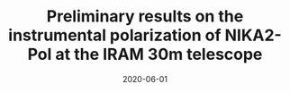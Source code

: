 ---
title: "Preliminary results on the instrumental polarization of NIKA2-Pol at the IRAM 30m telescope"
collection: "co_procs"
permalink: https://ui.adsabs.harvard.edu/abs/2020EPJWC.22800002A/abstract
date: 2020-06-01
venue: "European Physical Journal Web of Conferences"
citation: "Ajeddig, H., Adam, R., Ade, P., et al. (2020), European Physical Journal Web of Conferences, 228, 00002."
---